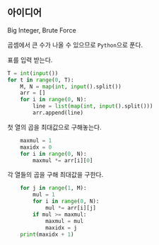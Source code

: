 ## 아이디어
Big Integer, Brute Force

곱셈에서 큰 수가 나올 수 있으므로 `Python`으로 푼다.

표를 입력 받는다.
```python
T = int(input())
for t in range(0, T):
    M, N = map(int, input().split())
    arr = []
    for i in range(0, N):
        line = list(map(int, input().split()))
        arr.append(line)
```
첫 열의 곱을 최대값으로 구해놓는다.
```python
    maxmul = 1
    maxidx = 0
    for i in range(0, N):
        maxmul *= arr[i][0]
```
각 열들의 곱을 구해 최대값을 구한다.
```python
    for j in range(1, M):
        mul = 1
        for i in range(0, N):
            mul *= arr[i][j]
        if mul >= maxmul:
            maxmul = mul
            maxidx = j
    print(maxidx + 1)
```